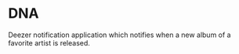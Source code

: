 # DNA
Deezer notification application which notifies when a new album of a favorite artist is released.
